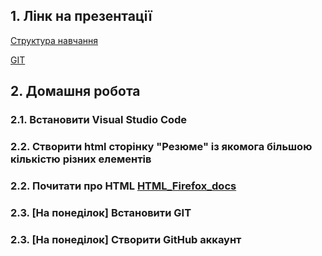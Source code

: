 ## 1. Лінк на презентації

[Структура навчання](https://docs.google.com/presentation/d/13GrooTqBNDqF84r8IBEnT-KwAR1w088QqxA5antO3Ns/edit?usp=sharing)

[GIT](https://docs.google.com/presentation/d/1BpJGQFBU_jxjHNl55ls0upqrVFGVxZUbb-Y8_EhOab4/edit?usp=sharing)

## 2. Домашня робота

### 2.1. Встановити Visual Studio Code

### 2.2. Створити html сторінку "Резюме" із якомога більшою кількістю різних елементів

### 2.2. Почитати про HTML [HTML_Firefox_docs](https://developer.mozilla.org/ru/docs/Web/HTML)

### 2.3. [На понеділок] Встановити GIT

### 2.3. [На понеділок] Створити GitHub аккаунт
